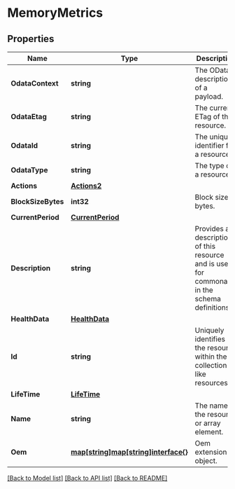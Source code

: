 # MemoryMetrics

## Properties
Name | Type | Description | Notes
------------ | ------------- | ------------- | -------------
**OdataContext** | **string** | The OData description of a payload. | [optional] 
**OdataEtag** | **string** | The current ETag of the resource. | [optional] 
**OdataId** | **string** | The unique identifier for a resource. | 
**OdataType** | **string** | The type of a resource. | 
**Actions** | [**Actions2**](Actions_2.md) |  | [optional] 
**BlockSizeBytes** | **int32** | Block size in bytes. | [optional] 
**CurrentPeriod** | [**CurrentPeriod**](CurrentPeriod.md) |  | [optional] 
**Description** | **string** | Provides a description of this resource and is used for commonality  in the schema definitions. | [optional] 
**HealthData** | [**HealthData**](HealthData.md) |  | [optional] 
**Id** | **string** | Uniquely identifies the resource within the collection of like resources. | 
**LifeTime** | [**LifeTime**](LifeTime.md) |  | [optional] 
**Name** | **string** | The name of the resource or array element. | 
**Oem** | [**map[string]map[string]interface{}**](map[string]interface{}.md) | Oem extension object. | [optional] 

[[Back to Model list]](../README.md#documentation-for-models) [[Back to API list]](../README.md#documentation-for-api-endpoints) [[Back to README]](../README.md)


